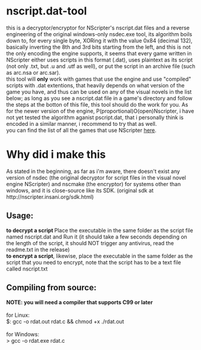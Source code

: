# nscript.dat-tool
this is a decryptor/encryptor for NScripter's nscript.dat files and a reverse engineering of the original windows-only nsdec.exe tool, its algorithm boils down to, for every single byte, XORing it with the value 0x84 (decimal 132), basically inverting the 8th and 3rd bits starting from the left, and this is not the only encoding the engine supports, it seems that every game written in NScripter either uses scripts in this format (.dat), uses plaintext as its script (not only .txt, but .u and .utf as well), or put the script in an archive file (such as arc.nsa or arc.sar).<br>
this tool will <b>only</b> work with games that use the engine and use "compiled" scripts with .dat extentions, that heavily depends on what version of the game you have, and thus can be used on any of the visual novels in the list below; as long as you see a nscript.dat file in a game's directory and follow the steps at the botton of this file, this tool should do the work for you.
As for the newer version of the engine, P(proportional)O(open)Nscripter, i have not yet tested the algorithm aganist pscript.dat, that i personally think is encoded in a similar manner, i recommend to try that as well.<br>
you can find the list of all the games that use NScripter <a href="https://en.m.wikipedia.org/wiki/Category:NScripter_games">here</a>.<br>

<h1>Why did i make this</h1>
As stated in the beginning, as far as i'm aware, there doesn't exist any version of nsdec (the original decryptor for script files in the visual novel engine NScripter) and nscmake (the encryptor) for systems other than windows, and it is close-source like its SDK. (original sdk at http://nscripter.insani.org/sdk.html)<br>

<h2>Usage:</h2>
  <b>to decrypt a script </b>
    Place the executable in the same folder as the script file named nscript.dat and
    Run it (it should take a few seconds depending on the length of the script, it should NOT trigger any antivirus, read the readme.txt in the release)<br>
  <b>to encrypt a script</b>, likewise, place the executable in the same folder as the script that you need to encrypt, note that the script has to be a text file called nscript.txt<br>
  
 
<h2>Compiling from source:</h2>
  <b>NOTE: you will need a compiler that supports C99 or later</b><br><br>
  for Linux:<br>
  $: gcc -o rdat.out rdat.c && chmod +x ./rdat.out <br><br>
  for Windows:<br>
  > gcc -o rdat.exe rdat.c <br>
 
